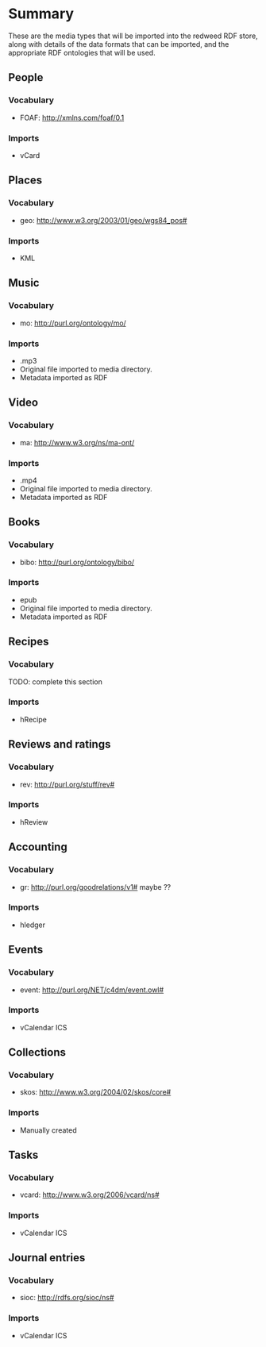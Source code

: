 # Summary

These are the media types that will be imported into the redweed RDF store, along with details of the data formats that can be imported, and the appropriate RDF ontologies that will be used.

## People

### Vocabulary

- FOAF: http://xmlns.com/foaf/0.1

### Imports

- vCard

## Places

### Vocabulary

- geo: http://www.w3.org/2003/01/geo/wgs84_pos#

### Imports

- KML

## Music

### Vocabulary

- mo: http://purl.org/ontology/mo/

### Imports

- .mp3
- Original file imported to media directory.
- Metadata imported as RDF

## Video

### Vocabulary

- ma: http://www.w3.org/ns/ma-ont/

### Imports

- .mp4
- Original file imported to media directory.
- Metadata imported as RDF

## Books

### Vocabulary

- bibo: http://purl.org/ontology/bibo/

### Imports

- epub
- Original file imported to media directory.
- Metadata imported as RDF

## Recipes

### Vocabulary

TODO: complete this section

### Imports

- hRecipe

## Reviews and ratings

### Vocabulary

- rev: http://purl.org/stuff/rev#

### Imports

- hReview

## Accounting

### Vocabulary

- gr: http://purl.org/goodrelations/v1# maybe ??

### Imports 

- hledger

## Events

### Vocabulary

- event: http://purl.org/NET/c4dm/event.owl#

### Imports

- vCalendar ICS

## Collections

### Vocabulary

- skos: http://www.w3.org/2004/02/skos/core#

### Imports

- Manually created

## Tasks

### Vocabulary

- vcard: http://www.w3.org/2006/vcard/ns#

### Imports

- vCalendar ICS

## Journal entries

### Vocabulary

- sioc: http://rdfs.org/sioc/ns#

### Imports

- vCalendar ICS
